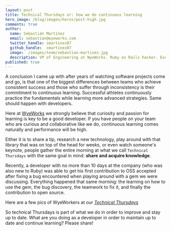 ```yaml
---
layout: post
title: Technical Thursdays or: how we do continuous learning
hero_image: /blog/images/heros/post-high.jpg
comments: true
author:
  name: Sebastián Martínez
  email: sebastian@wyeworks.com
  twitter_handle: smartinez87
  github_handle:  smartinez87
  image:  /images/team/sebastian-martinez.jpg
  description: VP of Engineering at WyeWorks. Ruby on Rails hacker. ExceptionNotification maintainer. Coffee & bacon lover.
published: true
---
```


A conclusion I came up with after years of watching software projects come and go, is that one of the biggest differences between teams who achieve consistent success and those who suffer through inconsistency is their commitment to continuous learning.
Successful athletes continuously practice the fundamentals while learning more advanced strategies. Same should happen with developers.

Here at [WyeWorks](http://wyeworks.com) we strongly believe that curiosity and passion for learning is key to be a good developer. If you have people on your team who are curious and collaborative like we do, continuous learning comes naturally and performance will be high.

Either it is to share a tip, research a new technology, play around with that library that was on top of the head for weeks, or even watch someone's keynote, people gather the entire morning at what we call `Technical Thursdays` with the same goal in mind: **share and acquire knowledge**.

Recently, a developer with no more than 10 days at the company (who was also new to Ruby) was able to get his first contribution to OSS accepted after fixing a bug encountered when playing around with a gem we were discussing. Everything happened that same morning: the learning on how to use the gem, the bug discovery, the teamwork to fix it, and finally the contribution to open source.

Here are a few pics of WyeWorkers at our [*Technical Thursdays*](https://www.facebook.com/media/set/?set=a.10152830735998451.1073741830.44674243450&type=1)

So technical Thursdays is part of what we do in order to improve and stay up to date. What are you doing as a developer in order to maintain up to date and continue learning? Please share!
